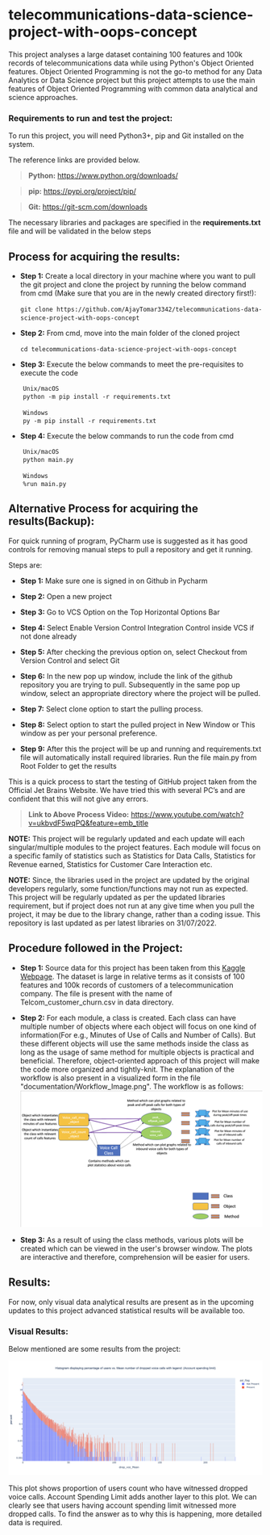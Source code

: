 # telecommunications-data-science-project-with-oops-concept
This project analyses a large dataset containing 100 features and 100k records of telecommunications data while using Python's Object Oriented features. Object Oriented Programming is not the go-to method for any Data Analytics or Data Science project but this project attempts to use the main features of Object Oriented Programming with common data analytical and science approaches. 


### Requirements to run and test the project:

To run this project, you will need Python3+, pip and Git installed on the system. 

The reference links are provided below.

> **Python:**
  https://www.python.org/downloads/
  
> **pip:**
  https://pypi.org/project/pip/

> **Git:**
  https://git-scm.com/downloads
	
The necessary libraries and packages are specified in the **requirements.txt** file and will be validated in the below steps


## Process for acquiring the results: 

  * **Step 1:**
  Create a local directory in your machine where you want to pull the git project and clone the project by running the below command from cmd 
  (Make sure that you are in the newly created directory first!):
  
  	```git clone https://github.com/AjayTomar3342/telecommunications-data-science-project-with-oops-concept```

  * **Step 2:**
  From cmd, move into the main folder of the cloned project
  
 	 ```cd telecommunications-data-science-project-with-oops-concept```

  * **Step 3:**
  Execute the below commands to meet the pre-requisites to execute the code
  
  ```  	
      Unix/macOS
      python -m pip install -r requirements.txt

      Windows
      py -m pip install -r requirements.txt
  ```

  
  * **Step 4:**
  Execute the below commands to run the code from cmd
  
  ``` 
      Unix/macOS
      python main.py

      Windows
      %run main.py
  ```
  
  
## Alternative Process for acquiring the results(Backup):

For quick running of program, PyCharm use is suggested as it has good controls for removing manual steps to pull a repository and get it running.

Steps are:

  * **Step 1:**
  Make sure one is signed in on Github in Pycharm
  
  * **Step 2:**
  Open a new project
  
  * **Step 3:**
  Go to VCS Option on the Top Horizontal Options Bar
  
  * **Step 4:**
  Select Enable Version Control Integration Control inside VCS if not done already
  
  * **Step 5:**
  After checking the previous option on, select Checkout from Version Control and select Git
  
  * **Step 6:**
  In the new pop up window, include the link of the github repository you are trying to pull.
  Subsequently in the same pop up window, select an appropriate directory where the  project will be pulled.
  
  * **Step 7:**
  Select clone option to start the pulling process.
  
  * **Step 8:**
  Select option to start the pulled project in New Window or This window as per your personal preference.
  
  * **Step 9:**
  After this the project will be up and running and requirements.txt file will automatically install required libraries. Run the file main.py from Root Folder to get the results

This is a quick process to start the testing of GitHub project taken from the Official Jet Brains Website. We have tried this with several PC’s and are confident that this will not give any errors.

> **Link to Above Process Video:**
  https://www.youtube.com/watch?v=ukbvdF5wqPQ&feature=emb_title
  
   **NOTE:** 
This project will be regularly updated and each update will each singular/multiple modules to the project features. Each module will focus on a specific family of statistics such as Statistics for Data Calls, Statistics for Revenue earned, Statistics for Customer Care Interaction etc. 

  
  **NOTE:** 
Since, the libraries used in the project are updated by the original developers regularly, some function/functions may not run as expected. This project will be regularly updated as per the updated libraries requirement, but if project does not run at any give time when you pull the project, it may be due to the library change, rather than a coding issue. This repository is last updated as per latest libraries on 31/07/2022.



## Procedure followed in the Project:

   * **Step 1:**
   Source data for this project has been taken from this [Kaggle Webpage](https://www.kaggle.com/datasets/abhinav89/telecom-customer?resource=download). The dataset is large in relative terms as it consists of 100 features and 100k records of customers of a telecommunication company. The file is present with the name of Telcom_customer_churn.csv in data directory. 
   
   * **Step 2:**
   For each module, a class is created. Each class can have multiple number of objects where each object will focus on one kind of information(For e.g., Minutes of Use of Calls and Number of Calls). But these different objects will use the same methods inside the class as long as the usage of same method for multiple objects is practical and beneficial. Therefore, object-oriented approach of this project will make the code more organized and tightly-knit. The explanation of the workflow is also present in a visualized form in the file "documentation/Workflow_Image.png". The workflow is as follows:  <img src="documentation/Workflow_Image.png"> 
  
   * **Step 3:**
   As a result of using the class methods, various plots will be created which can be viewed in the user's browser window. The plots are interactive and therefore, comprehension will be easier for users. 
   
## Results:

For now, only visual data analytical results are present as in the upcoming updates to this project advanced statistical results will be available too.  

### Visual Results: 

Below mentioned are some results from the project: 

<img src="results/Voice_Calls_Dropped.png">

This plot shows proportion of users count who have witnessed dropped voice calls. Account Spending Limit adds another layer to this plot. We can clearly see that users having account spending limit witnessed more dropped calls. To find the answer as to why this is happening, more detailed data is required. 




